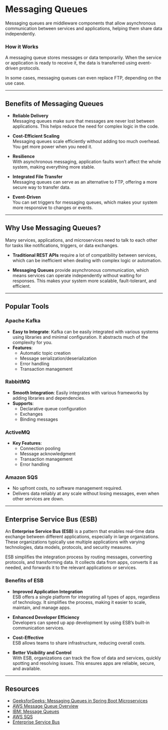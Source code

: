 # Messaging Queues

Messaging queues are middleware components that allow asynchronous communication between services and applications, helping them share data independently.

### How it Works
A messaging queue stores messages or data temporarily. When the service or application is ready to receive it, the data is transferred using event-driven protocols.

In some cases, messaging queues can even replace FTP, depending on the use case.

---

## Benefits of Messaging Queues

- **Reliable Delivery**  
  Messaging queues make sure that messages are never lost between applications. This helps reduce the need for complex logic in the code.

- **Cost-Efficient Scaling**  
  Messaging queues scale efficiently without adding too much overhead. You get more power when you need it.

- **Resilience**  
  With asynchronous messaging, application faults won’t affect the whole system, making everything more stable.

- **Integrated File Transfer**  
  Messaging queues can serve as an alternative to FTP, offering a more secure way to transfer data.

- **Event-Driven**  
  You can set triggers for messaging queues, which makes your system more responsive to changes or events.

---

## Why Use Messaging Queues?

Many services, applications, and microservices need to talk to each other for tasks like notifications, triggers, or data exchanges. 

- **Traditional REST APIs** require a lot of compatibility between services, which can be inefficient when dealing with complex logic or automation.

- **Messaging Queues** provide asynchronous communication, which means services can operate independently without waiting for responses. This makes your system more scalable, fault-tolerant, and efficient.

---

## Popular Tools

### Apache Kafka

- **Easy to Integrate**: Kafka can be easily integrated with various systems using libraries and minimal configuration. It abstracts much of the complexity for you.
- **Features**:
  - Automatic topic creation
  - Message serialization/deserialization
  - Error handling
  - Transaction management

### RabbitMQ

- **Smooth Integration**: Easily integrates with various frameworks by adding libraries and dependencies.
- **Supports**:
  - Declarative queue configuration
  - Exchanges
  - Binding messages

### ActiveMQ

- **Key Features**:
  - Connection pooling
  - Message acknowledgment
  - Transaction management
  - Error handling

### Amazon SQS

- No upfront costs, no software management required.
- Delivers data reliably at any scale without losing messages, even when other services are down.

---

## Enterprise Service Bus (ESB)

An **Enterprise Service Bus (ESB)** is a pattern that enables real-time data exchange between different applications, especially in large organizations. These organizations typically use multiple applications with varying technologies, data models, protocols, and security measures. 

ESB simplifies the integration process by routing messages, converting protocols, and transforming data. It collects data from apps, converts it as needed, and forwards it to the relevant applications or services.

### Benefits of ESB

- **Improved Application Integration**  
  ESB offers a single platform for integrating all types of apps, regardless of technology. It simplifies the process, making it easier to scale, maintain, and manage apps.

- **Enhanced Developer Efficiency**  
  Developers can speed up app development by using ESB’s built-in communication services.

- **Cost-Effective**  
  ESB allows teams to share infrastructure, reducing overall costs.

- **Better Visibility and Control**  
  With ESB, organizations can track the flow of data and services, quickly spotting and resolving issues. This ensures apps are reliable, secure, and available.

---

## Resources

- [GeeksforGeeks: Messaging Queues in Spring Boot Microservices](https://www.geeksforgeeks.org/advance-java/introduction-to-messaging-queues-in-spring-boot-microservices/)
- [AWS Message Queue Overview](https://aws.amazon.com/message-queue/)
- [IBM: Message Queues](https://www.ibm.com/think/topics/message-queues)
- [AWS SQS](https://aws.amazon.com/sqs/)
- [Enterprise Service Bus](https://aws.amazon.com/what-is/enterprise-service-bus/)
